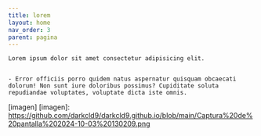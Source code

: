 ```yaml
---
title: lorem
layout: home
nav_order: 3
parent: pagina
---
```



    Lorem ipsum dolor sit amet consectetur adipisicing elit. 

    
    - Error officiis porro quidem natus aspernatur quisquam obcaecati dolorum! Non sunt iure doloribus possimus? Cupiditate soluta repudiandae voluptates, voluptate dicta iste omnis.
[imagen]
[imagen]: https://github.com/darkcld9/darkcld9.github.io/blob/main/Captura%20de%20pantalla%202024-10-03%20130209.png

